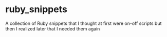 # ruby_snippets
A collection of Ruby snippets that I thought at first were on-off scripts but then I realized later that I needed them again
